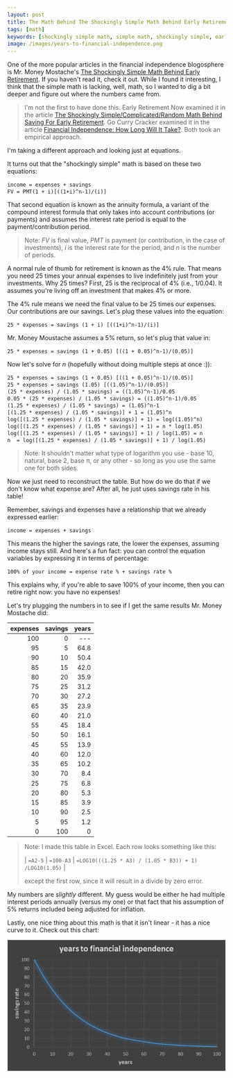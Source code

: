 ```yaml
---
layout: post
title: The Math Behind The Shockingly Simple Math Behind Early Retirement
tags: [math]
keywords: [shockingly simple math, simple math, shockingly simple, early retirement, retirement, financial independence, equation, interest]
image: /images/years-to-financial-independence.png
---
```


One of the more popular articles in the financial independence blogosphere is Mr. Money Mostache's [The Shockingly Simple Math Behind Early Retirement](https://www.mrmoneymustache.com/2012/01/13/the-shockingly-simple-math-behind-early-retirement/). If you haven't read it, check it out. While I found it interesting, I think that the simple math is lacking, well, math, so I wanted to dig a bit deeper and figure out where the numbers came from.

> I'm not the first to have done this. Early Retirement Now examined it in the article [The Shockingly Simple/Complicated/Random Math Behind Saving For Early Retirement](https://earlyretirementnow.com/2017/11/01/shockingly-simple-complicated-random-math-behind-early-retirement/). Go Curry Cracker examined it in the article [Financial Independence: How Long Will It Take?](https://www.gocurrycracker.com/financial-independence-how-long-will-it-take/). Both took an empirical approach.

I'm taking a different approach and looking just at equations.

It turns out that the "shockingly simple" math is based on these two equations:

    income = expenses + savings
    FV = PMT(1 + i)[((1+i)^n-1)/(i)]

That second equation is known as the annuity formula, a variant of the compound interest formula that only takes into account contributions (or payments) and assumes the interest rate period is equal to the payment/contribution period.

> Note: *FV* is final value, *PMT* is payment (or contribution, in the case of investments), *i* is the interest rate for the period, and *n* is the number of periods.

A normal rule of thumb for retirement is known as the 4% rule. That means you need 25 times your annual expenses to live indefinitely just from your investments. Why 25 times? First, 25 is the reciprocal of 4% (i.e., 1/0.04). It assumes you're living off an investment that makes 4% or more.

The 4% rule means we need the final value to be 25 times our expenses. Our contributions are our savings. Let's plug these values into the equation:

    25 * expenses = savings (1 + i) [((1+i)^n-1)/(i)]

Mr. Money Moustache assumes a 5% return, so let's plug that value in:

    25 * expenses = savings (1 + 0.05) [((1 + 0.05)^n-1)/(0.05)]

Now let's solve for *n* (hopefully without doing multiple steps at once :)):

    25 * expenses = savings (1 + 0.05) [((1 + 0.05)^n-1)/(0.05)]
    25 * expenses = savings (1.05) [((1.05)^n-1)/(0.05)]
    (25 * expenses) / (1.05 * savings) = ((1.05)^n-1)/0.05
    0.05 * (25 * expenses) / (1.05 * savings) = ((1.05)^n-1)/0.05
    (1.25 * expenses) / (1.05 * savings) = (1.05)^n-1
    [(1.25 * expenses) / (1.05 * savings)] + 1 = (1.05)^n
    log([(1.25 * expenses) / (1.05 * savings)] + 1) = log((1.05)^n)
    log([(1.25 * expenses) / (1.05 * savings)] + 1) = n * log(1.05)
    log([(1.25 * expenses) / (1.05 * savings)] + 1) / log(1.05) = n
    n  = log([(1.25 * expenses) / (1.05 * savings)] + 1) / log(1.05)

> Note: It shouldn't matter what type of logarithm you use - base 10, natural, base 2, base &pi;, or any other - so long as you use the same one for both sides.

Now we just need to reconstruct the table. But how do we do that if we don't know what expense are? After all, he just uses savings rate in his table!

Remember, savings and expenses have a relationship that we already expressed earlier:

    income = expenses + savings

This means the higher the savings rate, the lower the expenses, assuming income stays still. And here's a fun fact: you can control the equation variables by expressing it in terms of percentage:

    100% of your income = expense rate % + savings rate %

This explains why, if you're able to save 100% of your income, then you can retire right now: you have no expenses!

Let's try plugging the numbers in to see if I get the same results Mr. Money Mostache did:

expenses | savings | years
---: | ---: | ---: |
100 | 0 | ---
95 | 5 | 64.8
90 | 10 | 50.4
85 | 15 | 42.0
80 | 20 | 35.9
75 | 25 | 31.2
70 | 30 | 27.2
65 | 35 | 23.9
60 | 40 | 21.0
55 | 45 | 18.4
50 | 50 | 16.1
45 | 55 | 13.9
40 | 60 | 12.0
35 | 65 | 10.2
30 | 70 | 8.4
25 | 75 | 6.8
20 | 80 | 5.3
15 | 85 | 3.9
10 | 90 | 2.5
5 | 95 | 1.2
0 | 100 | 0

> Note: I made this table in Excel. Each row looks something like this:
>
> | `=A2-5` | `=100-A3` | `=LOG10(((1.25 * A3) / (1.05 * B3)) + 1) /LOG10(1.05)` |
>
> except the first row, since it will result in a divide by zero error.

My numbers are *slightly* different. My guess would be either he had multiple interest periods annually (versus my one) or that fact that his assumption of 5% returns included being adjusted for inflation.

Lastly, one nice thing about this math is that it isn't linear - it has a nice curve to it. Check out this chart:

![Years to Financial Independence](/images/years-to-financial-independence.png)
